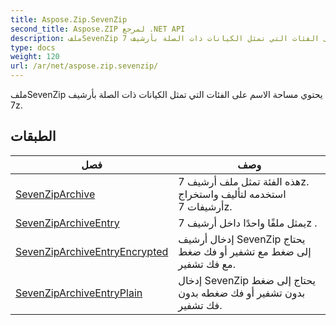 ```yaml
---
title: Aspose.Zip.SevenZip
second_title: Aspose.ZIP لمرجع .NET API
description: ملفSevenZip يحتوي مساحة الاسم على الفئات التي تمثل الكيانات ذات الصلة بأرشيف 7z.
type: docs
weight: 120
url: /ar/net/aspose.zip.sevenzip/
---
```

ملفSevenZip يحتوي مساحة الاسم على الفئات التي تمثل الكيانات ذات الصلة بأرشيف 7z.

## الطبقات

| فصل | وصف |
| --- | --- |
| [SevenZipArchive](./sevenziparchive/) | هذه الفئة تمثل ملف أرشيف 7z. استخدمه لتأليف واستخراج أرشيفات 7z. |
| [SevenZipArchiveEntry](./sevenziparchiveentry/) | يمثل ملفًا واحدًا داخل أرشيف 7z . |
| [SevenZipArchiveEntryEncrypted](./sevenziparchiveentryencrypted/) | إدخال أرشيف SevenZip يحتاج إلى ضغط مع تشفير أو فك ضغط مع فك تشفير. |
| [SevenZipArchiveEntryPlain](./sevenziparchiveentryplain/) | إدخال SevenZip يحتاج إلى ضغط بدون تشفير أو فك ضغطه بدون فك تشفير. |


